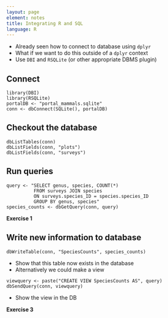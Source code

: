 ```yaml
---
layout: page
element: notes
title: Integrating R and SQL
language: R
---
```


* Already seen how to connect to database using `dplyr`
* What if we want to do this outside of a `dplyr` context
* Use `DBI` and `RSQLite` (or other appropriate DBMS plugin)

## Connect

```
library(DBI)
library(RSQLite)
portalDB <- "portal_mammals.sqlite"
conn <- dbConnect(SQLite(), portalDB)
```

## Checkout the database

```
dbListTables(conn)
dbListFields(conn, "plots")
dbListFields(conn, "surveys")
```

## Run queries

```
query <- "SELECT genus, species, COUNT(*)
          FROM surveys JOIN species
		  ON surveys.species_ID = species.species_ID
		  GROUP BY genus, species"
species_counts <- dbGetQuery(conn, query)
```

**Exercise 1**


## Write new information to database

```
dbWriteTable(conn, "SpeciesCounts", species_counts)
```

* Show that this table now exists in the database
* Alternatively we could make a view

```
viewquery <- paste("CREATE VIEW SpeciesCounts AS", query)
dbSendQuery(conn, viewquery)
```

* Show the view in the DB


**Exercise 3**
